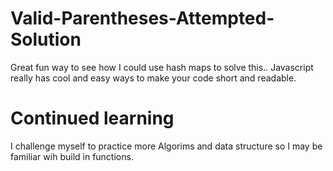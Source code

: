 # Valid-Parentheses-Attempted-Solution
Great fun way to see how I could use hash maps to solve this.. Javascript really has cool and easy ways to make your code short and readable.

# Continued learning
I challenge myself to practice more Algorims and data structure so I may be familiar wih build in functions.
